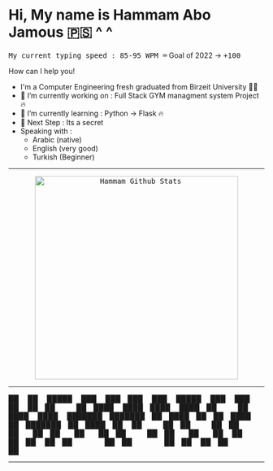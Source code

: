 # Hi, My name is Hammam Abo Jamous 🇵🇸 ^ ^

<kbd>My current typing speed : 85-95 WPM ⌨️</kbd> Goal of 2022 -> <kbd> +100 </kbd>

How can I help you! 


<!-- <p align = "center">

 <img src = "https://media2.giphy.com/media/iIqmM5tTjmpOB9mpbn/giphy.gif" width = 500 />
</p> -->


-    I'm a Computer Engineering fresh graduated from Birzeit University 🧑‍🎓
- 🔭 I’m currently working on : Full Stack GYM managment system Project 🔥 
- 🌱 I’m currently learning : Python -> Flask 🔥
- 🥅 Next Step : Its a secret
- Speaking with : 
   - Arabic (native)
   - English (very good)
   - Turkish (Beginner)

---

<p align = "center">
 <kbd>
  <img src = "https://github-readme-stats.vercel.app/api?username=hammamProg&show_icons=true&count_private=true&theme=react&hide_border=true&bg_color=0D1117" alt = "Hammam Github Stats" width = 400 >
</kbd>
 </p>
<!--  <img alt="Hammam streak" src="https://github-readme-streak-stats.herokuapp.com?user=hammamProg&theme=holi-theme&date_format=M%20j%5B%2C%20Y%5D&dates=DDDDDD&background=0D1117&ring=5ED4F4&fire=5ED4F4&currStreakNum=5ED4F4&sideNums=5ED4F4&currStreakLabel=F4F4F4&sideLabels=F4F4F4&border=0D1117&stroke=202A39">
  </p> -->


---
<p align="center">

██   ██  █████  ███    ███ ███    ███  █████  ███    ███ 
██   ██ ██   ██ ████  ████ ████  ████ ██   ██ ████  ████ 
███████ ███████ ██ ████ ██ ██ ████ ██ ███████ ██ ████ ██ 
██   ██ ██   ██ ██  ██  ██ ██  ██  ██ ██   ██ ██  ██  ██ 
██   ██ ██   ██ ██      ██ ██      ██ ██   ██ ██      ██                                                     

 </p>
 
---


